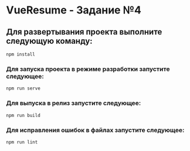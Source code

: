 # VueResume - Задание №4

## Для развертывания проекта выполните следующую команду:
```
npm install
```

### Для запуска проекта в режиме разработки запустите следующее:
```
npm run serve
```

### Для выпуска в релиз запустите следующее:
```
npm run build
```

### Для исправления ошибок в файлах запустите следующее:
```
npm run lint
```